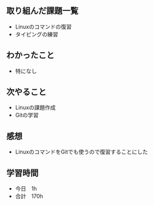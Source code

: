 ## 取り組んだ課題一覧
- Linuxのコマンドの復習
- タイピングの練習
## わかったこと
- 特になし
## 次やること
-  Linuxの課題作成
-  Gitの学習
## 感想
- LinuxのコマンドをGitでも使うので復習することにした
## 学習時間
- 今日　1h
- 合計　170h
